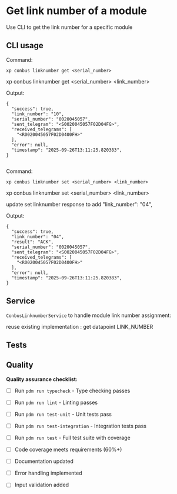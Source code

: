 # Get link number of a module

Use CLI to get the link number for a specific module

## CLI usage

Command:
```
xp conbus linknumber get <serial_number>
```

xp conbus linknumber get <serial_number> <link_number>

Output:
```
{
  "success": true,
  "link_number": "10",
  "serial_number": "0020045057",
  "sent_telegram": "<S0020045057F02D04FG>",
  "received_telegrams": [
    "<R0020045057F02D0400FH>"
  ],
  "error": null,
  "timestamp": "2025-09-26T13:11:25.820383",
}


```
Command:
```
xp conbus linknumber set <serial_number> <link_number>
```

xp conbus linknumber set <serial_number> <link_number>

update set linknumber response to add 
  "link_number": "04",

Output:
```
{
  "success": true,
  "link_number": "04",
  "result": "ACK",
  "serial_number": "0020045057",
  "sent_telegram": "<S0020045057F02D04FG>",
  "received_telegrams": [
    "<R0020045057F02D0400FH>"
  ],
  "error": null,
  "timestamp": "2025-09-26T13:11:25.820383",
}
```
## Service

`ConbusLinknumberService` to handle module link number assignment:

reuse existing implementation : get datapoint LINK_NUMBER

## Tests



## Quality

**Quality assurance checklist:**
- [ ] Run `pdm run typecheck` - Type checking passes
- [ ] Run `pdm run lint` - Linting passes
- [ ] Run `pdm run test-unit` - Unit tests pass
- [ ] Run `pdm run test-integration` - Integration tests pass
- [ ] Run `pdm run test` - Full test suite with coverage
- [ ] Code coverage meets requirements (60%+)
- [ ] Documentation updated
- [ ] Error handling implemented
- [ ] Input validation added

